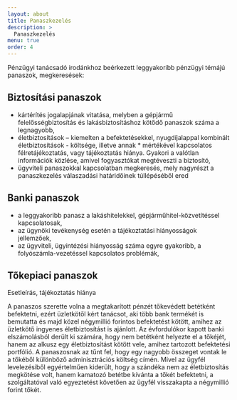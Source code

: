```yaml
---
layout: about
title: Panaszkezelés
description: >
  Panaszkezelés
menu: true
order: 4
---
```

Pénzügyi tanácsadó irodánkhoz beérkezett leggyakoribb pénzügyi témájú panaszok, megkeresések:

## Biztosítási panaszok

* kártérítés jogalapjának vitatása, melyben a gépjármű felelősségbiztosítás és lakásbiztosításhoz kötődő panaszok száma a legnagyobb,
* életbiztosítások – kiemelten a befektetésekkel, nyugdíjalappal kombinált életbiztosítások - költsége, illetve annak * mértékével kapcsolatos félretájékoztatás, vagy tájékoztatás hiánya. Gyakori a valótlan információk közlése, amivel fogyasztókat megtéveszti a biztosító,
* ügyviteli panaszokkal kapcsolatban megkeresés, mely nagyrészt a panaszkezelés válaszadási határidőinek túllépéséből ered
 

## Banki panaszok

* a leggyakoribb panasz a lakáshitelekkel, gépjárműhitel-közvetítéssel kapcsolatosak,
* az ügynöki tevékenység esetén a tájékoztatási hiányosságok jellemzőek,
* az ügyviteli, ügyintézési hiányosság száma egyre gyakoribb, a folyószámla-vezetéssel kapcsolatos problémák,
 

## Tőkepiaci panaszok

Esetleírás, tájékoztatás hiánya

A panaszos szerette volna a megtakarított pénzét tőkevédett betétként befektetni, ezért  üzletkötől kért tanácsot, aki több bank termékét is bemutatta és  majd közel négymillió forintos befektetést kötött, amihez az üzletkötő ingyenes életbiztosítást is ajánlott. Az évfordulókor kapott banki elszámolásból derült ki számára, hogy nem betétként helyezte el a tőkéjét, hanem az alkusz  egy életbiztosítást kötött vele, amihez tartozott befektetési portfólió. A panaszosnak az tűnt fel, hogy egy nagyobb összeget vontak le a tőkéből különböző adminisztrációs költség címén. Mivel az ügyfél levelezésiből egyértelműen kiderült, hogy a szándéka nem az életbiztosítás megkötése volt, hanem kamatozó betétbe kívánta a tőkét befektetni, a szolgáltatóval való egyeztetést követően az ügyfél visszakapta a négymillió forint tőkét.
